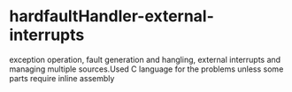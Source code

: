 # hardfaultHandler-external-interrupts
exception operation, fault generation and hangling, external interrupts and managing multiple sources.Used C language for the problems unless some parts require inline assembly
